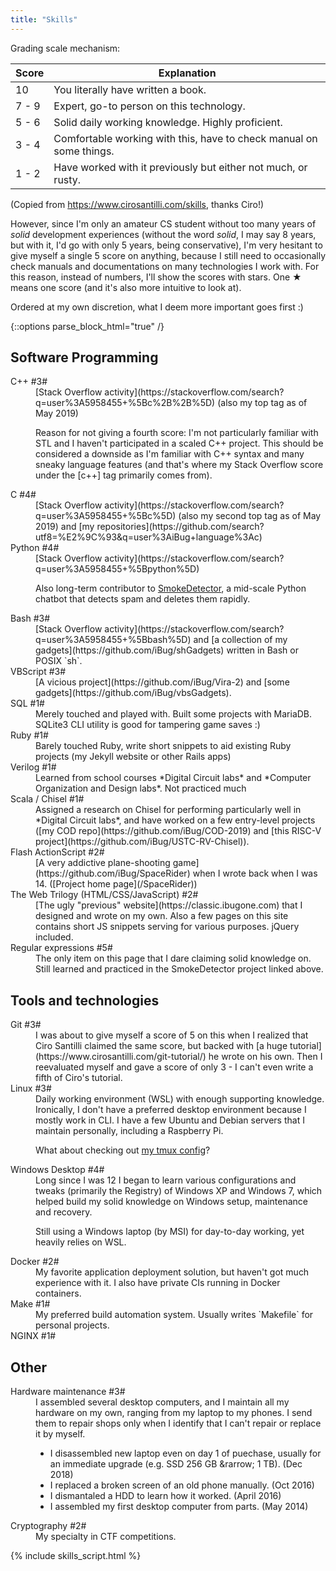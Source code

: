 ```yaml
---
title: "Skills"
---
```


Grading scale mechanism:

| Score | Explanation |
| ----- | ----------- |
|  10   | You literally have written a book. |
| 7 - 9 | Expert, go-to person on this technology. |
| 5 - 6 | Solid daily working knowledge. Highly proficient. |
| 3 - 4 | Comfortable working with this, have to check manual on some things. |
| 1 - 2 | Have worked with it previously but either not much, or rusty. |

(Copied from <https://www.cirosantilli.com/skills>, thanks Ciro!)

However, since I'm only an amateur CS student without too many years of *solid* development experiences
(without the word *solid*, I may say 8 years, but with it, I'd go with only 5 years, being conservative),
I'm very hesitant to give myself a single 5 score on anything,
because I still need to occasionally check manuals and documentations on many technologies I work with.
For this reason, instead of numbers, I'll show the scores with stars.
One ★ means one score (and it's also more intuitive to look at).

Ordered at my own discretion, what I deem more important goes first :)

{::options parse_block_html="true" /}

## Software Programming

<dl class="rating-table">
<dt>C++ #3#</dt>
<dd>
[Stack Overflow activity](https://stackoverflow.com/search?q=user%3A5958455+%5Bc%2B%2B%5D) (also my top tag as of May 2019)

Reason for not giving a fourth score: I'm not particularly familiar with STL and I haven't participated in a scaled C++ project. This should be considered a downside as I'm familiar with C++ syntax and many sneaky language features (and that's where my Stack Overflow score under the \[c++\] tag primarily comes from).
</dd>

<dt>C #4#</dt>
<dd>
[Stack Overflow activity](https://stackoverflow.com/search?q=user%3A5958455+%5Bc%5D) (also my second top tag as of May 2019) and [my <i class="fab fa-github"></i> repositories](https://github.com/search?utf8=%E2%9C%93&q=user%3AiBug+language%3Ac)
</dd>

<dt>Python #4#</dt>
<dd>
[Stack Overflow activity](https://stackoverflow.com/search?q=user%3A5958455+%5Bpython%5D)

Also long-term contributor to [SmokeDetector](https://github.com/Charcoal-SE/SmokeDetector), a mid-scale Python chatbot that detects spam and deletes them rapidly.
</dd>

<dt>Bash #3#</dt>
<dd>
[Stack Overflow activity](https://stackoverflow.com/search?q=user%3A5958455+%5Bbash%5D) and [a collection of my gadgets](https://github.com/iBug/shGadgets) written in Bash or POSIX `sh`.
</dd>

<dt>VBScript #3#</dt>
<dd>
[A vicious project](https://github.com/iBug/Vira-2) and [some gadgets](https://github.com/iBug/vbsGadgets).
</dd>

<dt>SQL #1#</dt>
<dd>
Merely touched and played with. Built some projects with MariaDB. SQLite3 CLI utility is good for tampering game saves :)
</dd>

<dt>Ruby #1#</dt>
<dd>
Barely touched Ruby, write short snippets to aid existing Ruby projects (my Jekyll website or other Rails apps)
</dd>

<dt>Verilog #1#</dt>
<dd>
Learned from school courses *Digital Circuit labs* and *Computer Organization and Design labs*. Not practiced much
</dd>

<dt>Scala / Chisel #1#</dt>
<dd>
Assigned a research on Chisel for performing particularly well in *Digital Circuit labs*, and have worked on a few entry-level projects ([my COD <i class="fab fa-github"></i> repo](https://github.com/iBug/COD-2019) and [this RISC-V project](https://github.com/iBug/USTC-RV-Chisel)).
</dd>

<dt>Flash ActionScript #2#</dt>
<dd>
[A very addictive plane-shooting game](https://github.com/iBug/SpaceRider) when I wrote back when I was 14. ([Project home page](/SpaceRider))
</dd>

<dt>The Web Trilogy (HTML/CSS/JavaScript) #2#</dt>
<dd>
[The ugly "previous" website](https://classic.ibugone.com) that I designed and wrote on my own. Also a few pages on this site contains short JS snippets serving for various purposes. jQuery included.
</dd>

<dt>Regular expressions #5#</dt>
<dd>
The only item on this page that I dare claiming solid knowledge on. Still learned and practiced in the SmokeDetector project linked above.
</dd>
</dl>

## Tools and technologies

<dl class="rating-table">
<dt>Git #3#</dt>
<dd>
I was about to give myself a score of 5 on this when I realized that Ciro Santilli claimed the same score, but backed with [a huge tutorial](https://www.cirosantilli.com/git-tutorial/) he wrote on his own.
Then I reevaluated myself and gave a score of only 3 - I can't even write a fifth of Ciro's tutorial.
</dd>

<dt>Linux #3#</dt>
<dd>
Daily working environment (WSL) with enough supporting knowledge. Ironically, I don't have a preferred desktop environment because I mostly work in CLI. I have a few Ubuntu and Debian servers that I maintain personally, including a <i class="fab fa-raspberry-pi"></i> Raspberry Pi.

What about checking out [my tmux config](https://ibug.github.io/ext/conf/tmux.conf)?
</dd>

<dt>Windows Desktop #4#</dt>
<dd>
Long since I was 12 I began to learn various configurations and tweaks (primarily the Registry) of Windows XP and Windows 7, which helped build my solid knowledge on Windows setup, maintenance and recovery.

Still using a Windows laptop (by MSI) for day-to-day working, yet heavily relies on WSL.
</dd>

<dt>Docker #2#</dt>
<dd>
My favorite application deployment solution, but haven't got much experience with it. I also have private CIs running in Docker containers.
</dd>

<dt>Make #1#</dt>
<dd>
My preferred build automation system. Usually writes `Makefile` for personal projects.
</dd>

<dt>NGINX #1#</dt>
</dl>

## Other

<dl class="rating-table">
<dt>Hardware maintenance #3#</dt>
<dd>
I assembled several desktop computers, and I maintain all my hardware on my own, ranging from my laptop to my phones. I send them to repair shops only when I identify that I can't repair or replace it by myself.

- I disassembled new laptop even on day 1 of puechase, usually for an immediate upgrade (e.g. SSD 256 GB &rarrow; 1 TB). (Dec 2018)
- I replaced a broken screen of an old phone manually. (Oct 2016)
- I dismantaled a HDD to learn how it worked. (April 2016)
- I assembled my first desktop computer from parts. (May 2014)
</dd>

<dt>Cryptography #2#</dt>
<dd>
My specialty in CTF competitions.
</dd>
</dl>

<!-- Working around kramdown not recognizing &star; and &starf; -->
<!-- Moved, focus on content in this file -->
{% include skills_script.html %}
